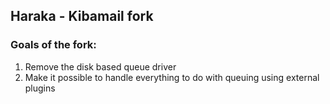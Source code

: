 ## Haraka - Kibamail fork

### Goals of the fork:

1. Remove the disk based queue driver
2. Make it possible to handle everything to do with queuing using external plugins
